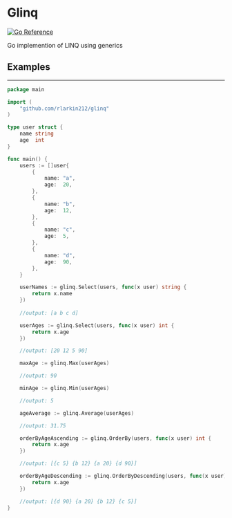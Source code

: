 # Glinq
[![Go Reference](https://pkg.go.dev/badge/github.com/rlarkin212/glinq.svg)](https://pkg.go.dev/github.com/rlarkin212/glinq)

Go implemention of LINQ using generics

## Examples
---
```go
package main

import (
	"github.com/rlarkin212/glinq"
)

type user struct {
	name string
	age  int
}

func main() {
	users := []user{
		{
			name: "a",
			age:  20,
		},
		{
			name: "b",
			age:  12,
		},
		{
			name: "c",
			age:  5,
		},
		{
			name: "d",
			age:  90,
		},
	}

	userNames := glinq.Select(users, func(x user) string {
		return x.name
	})
    
    //output: [a b c d]

	userAges := glinq.Select(users, func(x user) int {
		return x.age
	})

    //output: [20 12 5 90]

	maxAge := glinq.Max(userAges)

    //output: 90

    minAge := glinq.Min(userAges)

    //output: 5

	ageAverage := glinq.Average(userAges)

    //output: 31.75

	orderByAgeAscending := glinq.OrderBy(users, func(x user) int {
		return x.age
	})

    //output: [{c 5} {b 12} {a 20} {d 90}]

	orderByAgeDescending := glinq.OrderByDescending(users, func(x user) int {
		return x.age
	})

    //output: [{d 90} {a 20} {b 12} {c 5}]
}
```


